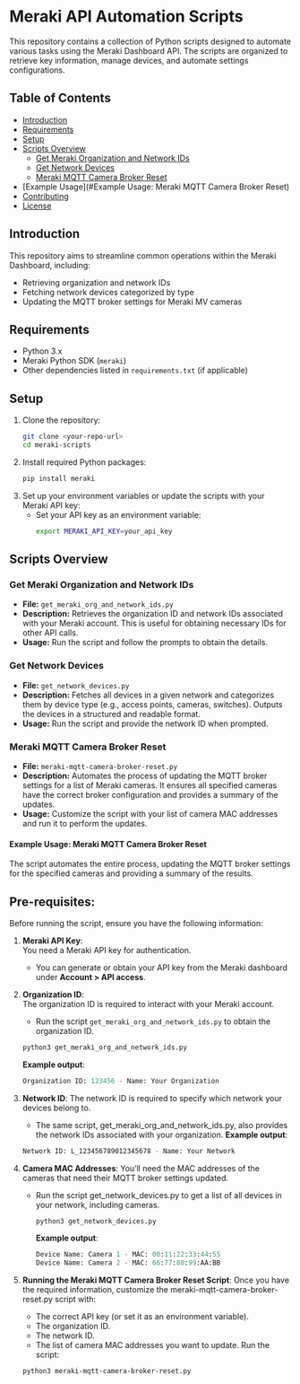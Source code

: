 # Meraki API Automation Scripts

This repository contains a collection of Python scripts designed to automate various tasks using the Meraki Dashboard API. The scripts are organized to retrieve key information, manage devices, and automate settings configurations.

## Table of Contents
- [Introduction](#introduction)
- [Requirements](#requirements)
- [Setup](#setup)
- [Scripts Overview](#scripts-overview)
  - [Get Meraki Organization and Network IDs](#get-meraki-organization-and-network-ids)
  - [Get Network Devices](#get-network-devices)
  - [Meraki MQTT Camera Broker Reset](#meraki-mqtt-camera-broker-reset)
- [Example Usage](#Example Usage: Meraki MQTT Camera Broker Reset)
- [Contributing](#contributing)
- [License](#license)

## Introduction
This repository aims to streamline common operations within the Meraki Dashboard, including:
- Retrieving organization and network IDs
- Fetching network devices categorized by type
- Updating the MQTT broker settings for Meraki MV cameras

## Requirements
- Python 3.x
- Meraki Python SDK (`meraki`)
- Other dependencies listed in `requirements.txt` (if applicable)

## Setup
1. Clone the repository:
   ```bash
   git clone <your-repo-url>
   cd meraki-scripts
   ```
2. Install required Python packages:
   ```bash
   pip install meraki
   ```
3. Set up your environment variables or update the scripts with your Meraki API key:
   - Set your API key as an environment variable:
     ```bash
     export MERAKI_API_KEY=your_api_key
     ```
     
## Scripts Overview

### Get Meraki Organization and Network IDs
- **File:** `get_meraki_org_and_network_ids.py`
- **Description:** Retrieves the organization ID and network IDs associated with your Meraki account. This is useful for obtaining necessary IDs for other API calls.
- **Usage:** Run the script and follow the prompts to obtain the details.

### Get Network Devices
- **File:** `get_network_devices.py`
- **Description:** Fetches all devices in a given network and categorizes them by device type (e.g., access points, cameras, switches). Outputs the devices in a structured and readable format.
- **Usage:** Run the script and provide the network ID when prompted.

### Meraki MQTT Camera Broker Reset
- **File:** `meraki-mqtt-camera-broker-reset.py`
- **Description:** Automates the process of updating the MQTT broker settings for a list of Meraki cameras. It ensures all specified cameras have the correct broker configuration and provides a summary of the updates.
- **Usage:** Customize the script with your list of camera MAC addresses and run it to perform the updates.

#### Example Usage: Meraki MQTT Camera Broker Reset
The script automates the entire process, updating the MQTT broker settings for the specified cameras and providing a summary of the results.

## Pre-requisites:

Before running the script, ensure you have the following information:

1. **Meraki API Key**:  
   You need a Meraki API key for authentication.  
   - You can generate or obtain your API key from the Meraki dashboard under **Account > API access**.

2. **Organization ID**:  
   The organization ID is required to interact with your Meraki account.  
   - Run the script `get_meraki_org_and_network_ids.py` to obtain the organization ID.

   ```bash
   python3 get_meraki_org_and_network_ids.py
   ```
   **Example output**:
   ```python
   Organization ID: 123456 - Name: Your Organization
   ```
3. **Network ID**:
   The network ID is required to specify which network your devices belong to.
   - The same script, get_meraki_org_and_network_ids.py, also provides the network IDs associated with your organization.
   **Example output**:
   ```python
   Network ID: L_123456789012345678 - Name: Your Network
   ```
4. **Camera MAC Addresses**:
   You’ll need the MAC addresses of the cameras that need their MQTT broker settings updated.
   - Run the script get_network_devices.py to get a list of all devices in your network, including cameras.
     ```bash
     python3 get_network_devices.py
     ```
     **Example output**:
     ```python
     Device Name: Camera 1 - MAC: 00:11:22:33:44:55
     Device Name: Camera 2 - MAC: 66:77:88:99:AA:BB
     ```
5. **Running the Meraki MQTT Camera Broker Reset Script**:
   Once you have the required information, customize the meraki-mqtt-camera-broker-reset.py script with:
   - The correct API key (or set it as an environment variable).
   - The organization ID.
   - The network ID.
   - The list of camera MAC addresses you want to update.
   Run the script:
   ```bash
   python3 meraki-mqtt-camera-broker-reset.py
   ```

